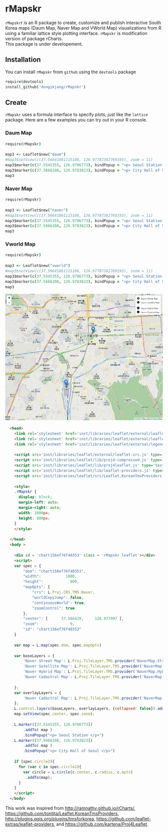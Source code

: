 # rMapskr

`rMapskr`r is an R package to create, customize and publish interactive South Korea maps (Daum Map, Naver Map and VWorld Map) visualizations from R using a familiar lattice style plotting interface. `rMapskr` is modification version  of package rCharts.  
This package is under developement. 

## Installation

You can install `rMapskr` from `github` using the `devtools` package

```coffee
require(devtools)
install_github('dongikjang/rMapskr')
```


## Create

`rMapskr` uses a formula interface to specify plots, just like the `lattice` package. Here are a few examples you can try out in your R console.

### Daum Map

```coffee
require(rMapskr)

map3 <- Leaflet$new("daum")
#map3$setView(c(37.56641861115186, 126.97787362769193), zoom = 11)
map3$marker(c(37.5545355, 126.9706773), bindPopup = "<p> Seoul Station </p>")
map3$marker(c(37.5666208, 126.9783823), bindPopup = "<p> City Hall of Seoul </p>")
map3
```

### Naver Map

```coffee
require(rMapskr)

map3 <- Leaflet$new("naver")
#map3$setView(c(37.56641861115186, 126.97787362769193), zoom = 11)
map3$marker(c(37.5545355, 126.9706773), bindPopup = "<p> Seoul Station </p>")
map3$marker(c(37.5666208, 126.9783823), bindPopup = "<p> City Hall of Seoul </p>")
map3
```


### Vworld Map

```coffee
require(rMapskr)

map3 <- Leaflet$new("vworld")
#map3$setView(c(37.56641861115186, 126.97787362769193), zoom = 11)
map3$marker(c(37.5545355, 126.9706773), bindPopup = "<p> Seoul Station </p>")
map3$marker(c(37.5666208, 126.9783823), bindPopup = "<p> City Hall of Seoul </p>")
map3
```




![leaflet](screenshots/leaflet.png)

```html
  <head>
    <link rel='stylesheet' href='inst/libraries/leaflet/external/leaflet.css'>
    <link rel='stylesheet' href='inst/libraries/leaflet/external/leaflet-rMapskr.css'>
    <link rel='stylesheet' href='inst/libraries/leaflet/external/legend.css'>
    
    <script src='inst/libraries/leaflet/external/leaflet-src.js' type='text/javascript'></script>
    <script src='inst/libraries/leaflet/lib/proj4-compressed.js' type='text/javascript'></script>
    <script src='inst/libraries/leaflet/lib/proj4leaflet.js' type='text/javascript'></script>
    <script src='inst/libraries/leaflet/lib/leaflet-providers.js' type='text/javascript'></script>
    <script src='inst/libraries/leaflet/src/Leaflet.KoreanTmsProviders.js' type='text/javascript'></script>
    
    <style>
    .rMapskr {
      display: block;
      margin-left: auto; 
      margin-right: auto;
      width: 1000px;
      height: 800px;
    }  
    </style>
    
  </head>
  <body >
    
    <div id = 'chart156ef76f40353' class = 'rMapskr leaflet'></div>    
    <script>
  	var spec = {
		"dom": "chart156ef76f40353",
		"width":           1000,
		"height":            800,
		"mapOpts": {
			"crs": L.Proj.CRS.TMS.Naver,
			"worldCopyJump": false,
			"continuousWorld": true,
			"zoomControl": true 
		},
		"center": [      37.566429,     126.977997 ],
		"zoom":              9,
		"id": "chart156ef76f40353" 
	}
	 
	var map = L.map(spec.dom, spec.mapOpts)

	var baseLayers = {
		'Naver Street Map': L.Proj.TileLayer.TMS.provider('NaverMap.Street').addTo(map),
		'Naver Satellite Map': L.Proj.TileLayer.TMS.provider('NaverMap.Satellite'),
		'Naver Hybrid Map': L.Proj.TileLayer.TMS.provider('NaverMap.Hybrid'),
		'Naver Cadastral Map': L.Proj.TileLayer.TMS.provider('NaverMap.Cadastral', null, {opacity : 1.0})

	};
	var overlayLayers = {
		'Naver Cadastral Map': L.Proj.TileLayer.TMS.provider('NaverMap.Cadastral')
	};
	L.control.layers(baseLayers, overlayLayers, {collapsed: false}).addTo(map);
    map.setView(spec.center, spec.zoom);
     
    L.marker([37.5545355, 126.9706773])
    	.addTo( map )
  		.bindPopup("<p> Seoul Station </p>")
	L.marker([37.5666208, 126.9783823])
		.addTo( map )
		.bindPopup("<p> City Hall of Seoul </p>")

    if (spec.circle2){
      for (var c in spec.circle2){
        var circle = L.circle(c.center, c.radius, c.opts)
         .addTo(map);
      }
    }
	</script>
  </body>
```

This work was inspired from <http://ramnathv.github.io/rCharts/>, <https://github.com/tontita/Leaflet.KoreanTmsProviders>, <http://plugins.qgis.org/plugins/tmsforkorea>, <https://github.com/leaflet-extras/leaflet-providers>, and <https://github.com/kartena/Proj4Leaflet>.
